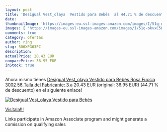 ```yaml
---
layout: post
title: 'Desigual Vest_olaya  Vestido para Bebés  al 44.71 % de descuento'
date: 
thumbnailImage: 'https://images-eu.ssl-images-amazon.com/images/I/51q-okvxC5L._SL200_.jpg'
images: [ 'https://images-eu.ssl-images-amazon.com/images/I/51q-okvxC5L._SL200_.jpg' ]
comments: true
category: ofertas
author: ring
slug: B06XPG63PC
description:
actualPrice: 20.43 EUR
comparePrice: 36.95 EUR
inStock: true
---
```


Ahora mismo tienes [Desigual Vest_olaya  Vestido para Bebés  Rosa  Fucsia 3002  56  Talla del Fabricante: 3 ](https://www.amazon.es/dp/B06XPG63PC/?tag=tolees-21) a 20.43 EUR (original: 36.95 EUR) (44.71 %  de descuento) en el siguiente enlace!

[![Desigual Vest_olaya  Vestido para Bebés ](https://images-eu.ssl-images-amazon.com/images/I/51q-okvxC5L._SL200_.jpg)](https://www.amazon.es/dp/B06XPG63PC/?tag=tolees-21)

[Visítala!!!](https://www.amazon.es/dp/B06XPG63PC/?tag=tolees-21)

Links participate in Amazon Associate program and might generate a comission on qualifying sales
